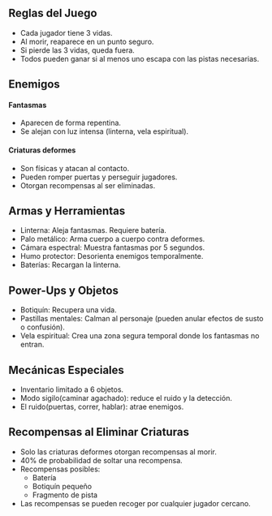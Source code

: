 ## Reglas del Juego

- Cada jugador tiene 3 vidas.
- Al morir, reaparece en un punto seguro.
- Si pierde las 3 vidas, queda fuera.
- Todos pueden ganar si al menos uno escapa con las pistas necesarias.

## Enemigos

#### Fantasmas

- Aparecen de forma repentina.
- Se alejan con luz intensa (linterna, vela espiritual).

#### Criaturas deformes

- Son físicas y atacan al contacto.
- Pueden romper puertas y perseguir jugadores.
- Otorgan recompensas al ser eliminadas.

## Armas y Herramientas

- Linterna: Aleja fantasmas. Requiere batería.
- Palo metálico: Arma cuerpo a cuerpo contra deformes.
- Cámara espectral: Muestra fantasmas por 5 segundos.
- Humo protector: Desorienta enemigos temporalmente.
- Baterías: Recargan la linterna.

## Power-Ups y Objetos

- Botiquín: Recupera una vida.
- Pastillas mentales: Calman al personaje (pueden anular efectos de susto o confusión).
- Vela espiritual: Crea una zona segura temporal donde los fantasmas no entran.

## Mecánicas Especiales
- Inventario limitado a 6 objetos.
- Modo sigilo(caminar agachado): reduce el ruido y la detección.
- El ruido(puertas, correr, hablar): atrae enemigos.

## Recompensas al Eliminar Criaturas

- Solo las criaturas deformes otorgan recompensas al morir.
- 40% de probabilidad de soltar una recompensa.
- Recompensas posibles:
  - Batería
  - Botiquín pequeño
  - Fragmento de pista
- Las recompensas se pueden recoger por cualquier jugador cercano.
